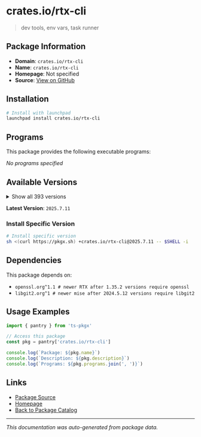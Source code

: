 # crates.io/rtx-cli

> dev tools, env vars, task runner

## Package Information

- **Domain**: `crates.io/rtx-cli`
- **Name**: `crates.io/rtx-cli`
- **Homepage**: Not specified
- **Source**: [View on GitHub](https://github.com/pkgxdev/pantry/tree/main/projects/crates.io/rtx-cli/package.yml)

## Installation

```bash
# Install with launchpad
launchpad install crates.io/rtx-cli
```

## Programs

This package provides the following executable programs:

*No programs specified*

## Available Versions

<details>
<summary>Show all 393 versions</summary>

- `2025.7.11`, `2025.7.10`, `2025.7.9`, `2025.7.8`, `2025.7.7`
- `2025.7.4`, `2025.7.3`, `2025.7.2`, `2025.7.1`, `2025.7.0`
- `2025.6.8`, `2025.6.7`, `2025.6.6`, `2025.6.5`, `2025.6.4`
- `2025.6.3`, `2025.6.2`, `2025.6.1`, `2025.6.0`, `2025.5.17`
- `2025.5.16`, `2025.5.15`, `2025.5.14`, `2025.5.13`, `2025.5.12`
- `2025.5.11`, `2025.5.10`, `2025.5.9`, `2025.5.8`, `2025.5.6`
- `2025.5.5`, `2025.5.4`, `2025.5.3`, `2025.5.2`, `2025.5.1`
- `2025.5.0`, `2025.4.12`, `2025.4.11`, `2025.4.10`, `2025.4.9`
- `2025.4.8`, `2025.4.7`, `2025.4.6`, `2025.4.5`, `2025.4.4`
- `2025.4.3`, `2025.4.2`, `2025.4.1`, `2025.4.0`, `2025.3.11`
- `2025.3.10`, `2025.3.7`, `2025.3.6`, `2025.3.3`, `2025.3.2`
- `2025.3.1`, `2025.3.0`, `2025.2.9`, `2025.2.8`, `2025.2.7`
- `2025.2.6`, `2025.2.5`, `2025.2.4`, `2025.2.3`, `2025.2.2`
- `2025.2.1`, `2025.2.0`, `2025.1.17`, `2025.1.16`, `2025.1.15`
- `2025.1.14`, `2025.1.13`, `2025.1.9`, `2025.1.8`, `2025.1.7`
- `2025.1.6`, `2025.1.5`, `2025.1.4`, `2025.1.3`, `2025.1.2`
- `2025.1.1`, `2025.1.0`, `2024.12.24`, `2024.12.23`, `2024.12.22`
- `2024.12.21`, `2024.12.20`, `2024.12.19`, `2024.12.18`, `2024.12.17`
- `2024.12.16`, `2024.12.15`, `2024.12.14`, `2024.12.13`, `2024.12.12`
- `2024.12.11`, `2024.12.10`, `2024.12.9`, `2024.12.8`, `2024.12.7`
- `2024.12.6`, `2024.12.5`, `2024.12.4`, `2024.12.3`, `2024.12.2`
- `2024.12.1`, `2024.12.0`, `2024.11.37`, `2024.11.36`, `2024.11.35`
- `2024.11.34`, `2024.11.33`, `2024.11.32`, `2024.11.31`, `2024.11.30`
- `2024.11.29`, `2024.11.28`, `2024.11.27`, `2024.11.26`, `2024.11.25`
- `2024.11.24`, `2024.11.23`, `2024.11.22`, `2024.11.21`, `2024.11.20`
- `2024.11.19`, `2024.11.18`, `2024.11.17`, `2024.11.16`, `2024.11.15`
- `2024.11.14`, `2024.11.13`, `2024.11.12`, `2024.11.11`, `2024.11.10`
- `2024.11.9`, `2024.11.8`, `2024.11.7`, `2024.11.6`, `2024.11.5`
- `2024.11.4`, `2024.11.3`, `2024.11.2`, `2024.11.1`, `2024.11.0`
- `2024.10.13`, `2024.10.12`, `2024.10.11`, `2024.10.10`, `2024.10.9`
- `2024.10.8`, `2024.10.7`, `2024.10.5`, `2024.10.4`, `2024.10.3`
- `2024.10.2`, `2024.10.1`, `2024.10.0`, `2024.9.13`, `2024.9.12`
- `2024.9.11`, `2024.9.10`, `2024.9.9`, `2024.9.8`, `2024.9.7`
- `2024.9.6`, `2024.9.5`, `2024.9.4`, `2024.9.3`, `2024.9.2`
- `2024.9.1`, `2024.9.0`, `2024.8.15`, `2024.8.14`, `2024.8.13`
- `2024.8.12`, `2024.8.11`, `2024.8.10`, `2024.8.9`, `2024.8.8`
- `2024.8.7`, `2024.8.6`, `2024.8.5`, `2024.8.4`, `2024.8.3`
- `2024.8.2`, `2024.8.1`, `2024.8.0`, `2024.7.5`, `2024.7.4`
- `2024.7.3`, `2024.7.2`, `2024.7.1`, `2024.7.0`, `2024.6.6`
- `2024.6.5`, `2024.6.4`, `2024.6.3`, `2024.6.2`, `2024.6.1`
- `2024.6.0`, `2024.5.28`, `2024.5.27`, `2024.5.26`, `2024.5.25`
- `2024.5.24`, `2024.5.23`, `2024.5.22`, `2024.5.21`, `2024.5.20`
- `2024.5.19`, `2024.5.18`, `2024.5.17`, `2024.5.16`, `2024.5.15`
- `2024.5.14`, `2024.5.13`, `2024.5.12`, `2024.5.11`, `2024.5.10`
- `2024.5.9`, `2024.5.8`, `2024.5.7`, `2024.5.6`, `2024.5.5`
- `2024.5.4`, `2024.5.3`, `2024.5.2`, `2024.5.1`, `2024.5.0`
- `2024.4.12`, `2024.4.11`, `2024.4.10`, `2024.4.9`, `2024.4.8`
- `2024.4.7`, `2024.4.6`, `2024.4.5`, `2024.4.4`, `2024.4.3`
- `2024.4.2`, `2024.4.1`, `2024.4.0`, `2024.3.11`, `2024.3.10`
- `2024.3.9`, `2024.3.8`, `2024.3.7`, `2024.3.6`, `2024.3.2`
- `2024.3.1`, `2024.2.19`, `2024.2.18`, `2024.2.17`, `2024.2.16`
- `2024.2.15`, `2024.2.14`, `2024.2.13`, `2024.2.12`, `2024.2.11`
- `2024.2.10`, `2024.2.9`, `2024.2.8`, `2024.2.7`, `2024.2.6`
- `2024.2.5`, `2024.2.4`, `2024.2.3`, `2024.2.2`, `2024.2.1`
- `2024.2.0`, `2024.1.35`, `2024.1.34`, `2024.1.33`, `2024.1.32`
- `2024.1.30`, `2024.1.28`, `2024.1.27`, `2024.1.26`, `2024.1.25`
- `2024.1.24`, `2024.1.23`, `2024.1.22`, `2024.1.21`, `2024.1.20`
- `2024.1.19`, `2024.1.18`, `2024.1.16`, `2024.1.15`, `2024.1.14`
- `2024.1.13`, `2024.1.12`, `2024.1.11`, `2024.1.10`, `2024.1.9`
- `2024.1.7`, `2024.1.6`, `2024.1.5`, `2024.1.4`, `2024.1.3`
- `2024.1.2`, `2024.1.0`, `2024.0.0`, `2023.12.40`, `2023.12.39`
- `2023.12.38`, `2023.12.37`, `2023.12.36`, `2023.12.35`, `2023.12.34`
- `2023.12.33`, `2023.12.32`, `2023.12.31`, `2023.12.30`, `2023.12.29`
- `2023.12.28`, `2023.12.27`, `2023.12.26`, `2023.12.25`, `2023.12.24`
- `2023.12.23`, `2023.12.22`, `2023.12.21`, `2023.12.20`, `2023.12.19`
- `2023.12.18`, `2023.12.17`, `2023.12.9`, `2023.12.8`, `2023.12.7`
- `2023.12.6`, `2023.12.5`, `2023.12.3`, `2023.12.2`, `2023.12.1`
- `2023.12.0`, `2023.11.9`, `2023.11.8`, `2023.11.7`, `2023.11.5`
- `2023.11.4`, `2023.11.3`, `2023.11.2`, `2023.11.1`, `2023.11.0`
- `2023.10.2`, `2023.10.1`, `2023.10.0`, `2023.9.2`, `2023.9.1`
- `2023.9.0`, `2023.8.10`, `2023.8.9`, `2023.8.7`, `2023.8.6`
- `2023.8.4`, `2023.8.3`, `2023.8.2`, `2023.8.1`, `2023.8.0`
- `1.35.8`, `1.35.7`, `1.35.6`, `1.35.2`, `1.35.1`
- `1.35.0`, `1.34.2`, `1.34.1`, `1.34.0`, `1.33.0`
- `1.32.5`, `1.32.4`, `1.32.3`, `1.32.2`, `1.32.1`
- `1.32.0`, `1.31.0`, `1.30.6`, `1.30.5`, `1.30.4`
- `1.30.3`, `1.30.1`, `1.30.0`, `1.29.7`, `1.29.6`
- `1.29.5`, `1.29.4`, `1.29.3`, `1.29.2`, `1.29.1`
- `1.29.0`, `1.28.6`, `1.28.5`

</details>

**Latest Version**: `2025.7.11`

### Install Specific Version

```bash
# Install specific version
sh <(curl https://pkgx.sh) +crates.io/rtx-cli@2025.7.11 -- $SHELL -i
```

## Dependencies

This package depends on:

- `openssl.org^1.1 # newer RTX after 1.35.2 versions require openssl`
- `libgit2.org^1 # newer mise after 2024.5.12 versions require libgit2`

## Usage Examples

```typescript
import { pantry } from 'ts-pkgx'

// Access this package
const pkg = pantry['crates.io/rtx-cli']

console.log(`Package: ${pkg.name}`)
console.log(`Description: ${pkg.description}`)
console.log(`Programs: ${pkg.programs.join(', ')}`)
```

## Links

- [Package Source](https://github.com/pkgxdev/pantry/tree/main/projects/crates.io/rtx-cli/package.yml)
- [Homepage](#)
- [Back to Package Catalog](../../../package-catalog.md)

---

*This documentation was auto-generated from package data.*
